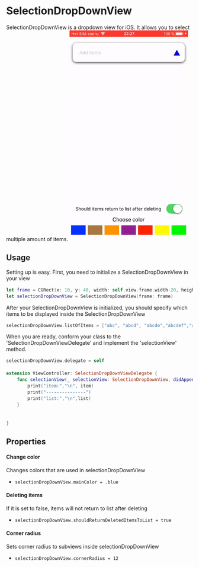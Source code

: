 # SelectionDropDownView
SelectionDropDownView is a dropdown view for iOS. It allows you to select multiple amount of items.
![alt tag](https://github.com/madoffox/SelectionDropDownView/blob/master/ScreenRecording_04-22-2018%2022:26.gif)

## Usage

Setting up is easy. First, you need to initialize a SelectionDropDownView in your view
```swift
let frame = CGRect(x: 10, y: 40, width: self.view.frame.width-20, height: self.view.frame.height/3 )
let selectionDropDownView = SelectionDropDownView(frame: frame)
```

After your SelectionDropDownView is initialized, you should specify which items to be displayed inside the SelectionDropDownView

```swift
selectionDropDownView.listOfItems = ["abc", "abcd", "abcde","abcdef","abcdefg"]
```

When you are ready, conform your class to the 'SelectionDropDownViewDelegate' and implement the 'selectionView' method.

```swift
selectionDropDownView.delegate = self

extension ViewController: SelectionDropDownViewDelegate {
    func selectionView(_ selectionView: SelectionDropDownView, didAppendItem item: String, toList list: [String]) {
        print("item:","\n", item)
        print("---------------")
        print("list:","\n",list)
    }
    
    
}
```

## Properties

#### Change color
Changes colors that are used in selectionDropDownView
- `selectionDropDownView.mainColor = .blue`

#### Deleting items
If it is set to false, items will not return to list after deleting
- `selectionDropDownView.shouldReturnDeletedItemsToList = true`

#### Corner radius
Sets corner radius to subviews inside selectionDropDownView
- `selectionDropDownView.cornerRadius = 12`
